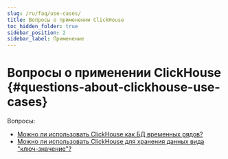 ```yaml
---
slug: /ru/faq/use-cases/
title: Вопросы о применении ClickHouse
toc_hidden_folder: true
sidebar_position: 2
sidebar_label: Применение
---
```


# Вопросы о применении ClickHouse {#questions-about-clickhouse-use-cases}

Вопросы:

-   [Можно ли использовать ClickHouse как БД временных рядов?](time-series.md)
-   [Можно ли использовать ClickHouse для хранения данных вида "ключ-значение"?](key-value.md)
